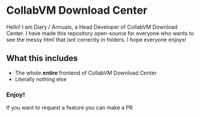 # CollabVM Download Center
Hello! I am Diary / Annuals, a Head Developer of CollabVM Download Center.
I have made this repository open-source for everyone who wants to see the messy html that isnt correctly in folders.
I hope everyone enjoys!

## What this includes
- The whole **entire** frontend of CollabVM Download Center
- Literally nothing else
### Enjoy!
If you want to request a feature you can make a PR